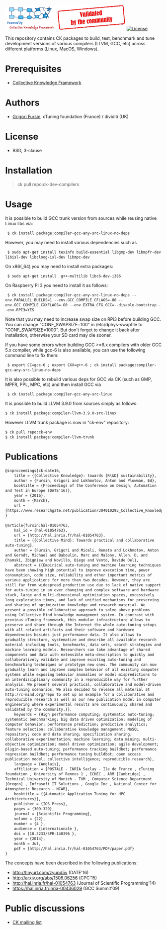 [![logo](https://github.com/ctuning/ck-guide-images/blob/master/logo-powered-by-ck.png)](http://cKnowledge.org)
[![logo](https://github.com/ctuning/ck-guide-images/blob/master/logo-validated-by-the-community-simple.png)](http://cTuning.org)
[![License](https://img.shields.io/badge/License-BSD%203--Clause-blue.svg)](https://opensource.org/licenses/BSD-3-Clause)

This repository contains CK packages to build, test, benchmark and tune development versions of various compilers (LLVM, GCC, etc)
across different platforms (Linux, MacOS, Windows).

Prerequisites
=============
* [Collective Knowledge Framework](http://github.com/ctuning/ck)

Authors
=======

* [Grigori Fursin](http://fursin.net/research.html), cTuning foundation (France) / dividiti (UK)

License
=======
* BSD, 3-clause

Installation
============

> ck pull repo:ck-dev-compilers

Usage
=====
It is possible to build GCC trunk version from sources while reusing native Linux libs via:
```
 $ ck install package:compiler-gcc-any-src-linux-no-deps
```

However, you may need to install various dependencies such as 
```
 $ sudo apt-get install texinfo build-essential libgmp-dev libmpfr-dev libisl-dev libcloog-isl-dev libmpc-dev
```

On x86(_64) you may need to install extra packages:
```
 $ sudo apt-get install  g++-multilib libc6-dev-i386
```

On Raspberry Pi 3 you need to install it as follows:
```
 $ ck install package:compiler-gcc-any-src-linux-no-deps --env.PARALLEL_BUILDS=1 --env.GCC_COMPILE_CFLAGS=-O0 --env.GCC_COMPILE_CXXFLAGS=-O0 --env.EXTRA_CFG_GCC=--disable-bootstrap --env.RPI3=YES
```

Note that you may need to increase swap size on RPi3 before building GCC. 
You can change "CONF_SWAPSIZE=100" in /etc/dphys-swapfile to "CONF_SWAPSIZE=1000".
But don't forget to change it back after installation, 
otherwise your SD card may die sooner.

If you have some errors when building GCC >=6.x compilers with older GCC 5.x compiler, while gcc-6 is also available,
you can use the following command line to fix them:

```
 $ export CC=gcc-6 ; export CXX=g++-6 ; ck install package:compiler-gcc-any-src-linux-no-deps
```

It is also possible to rebuild various deps for GCC via CK (such as GMP, MPFR, PPL, MPC, etc) and then install GCC via
```
 $ ck install package:compiler-gcc-any-src-linux
```

It is possible to build LLVM 3.9.0 from sources simply as follows:
```
$ ck install package:compiler-llvm-3.9.0-src-linux
```

However LLVM trunk package is now in "ck-env" repository:
```
$ ck pull repo:ck-env
$ ck install package:compiler-llvm-trunk
```


Publications
============

```
@inproceedings{ck-date16,
    title = {{Collective Knowledge}: towards {R\&D} sustainability},
    author = {Fursin, Grigori and Lokhmotov, Anton and Plowman, Ed},
    booktitle = {Proceedings of the Conference on Design, Automation and Test in Europe (DATE'16)},
    year = {2016},
    month = {March},
    url = {https://www.researchgate.net/publication/304010295_Collective_Knowledge_Towards_RD_Sustainability}
}

@article{fursin:hal-01054763,
    hal_id = {hal-01054763},
    url = {http://hal.inria.fr/hal-01054763},
    title = {{Collective Mind}: Towards practical and collaborative auto-tuning},
    author = {Fursin, Grigori and Miceli, Renato and Lokhmotov, Anton and Gerndt, Michael and Baboulin, Marc and Malony, Allen, D. and Chamski, Zbigniew and Novillo, Diego and Vento, Davide Del},
    abstract = {{Empirical auto-tuning and machine learning techniques have been showing high potential to improve execution time, power consumption, code size, reliability and other important metrics of various applications for more than two decades. However, they are still far from widespread production use due to lack of native support for auto-tuning in an ever changing and complex software and hardware stack, large and multi-dimensional optimization spaces, excessively long exploration times, and lack of unified mechanisms for preserving and sharing of optimization knowledge and research material. We present a possible collaborative approach to solve above problems using Collective Mind knowledge management system. In contrast with previous cTuning framework, this modular infrastructure allows to preserve and share through the Internet the whole auto-tuning setups with all related artifacts and their software and hardware dependencies besides just performance data. It also allows to gradually structure, systematize and describe all available research material including tools, benchmarks, data sets, search strategies and machine learning models. Researchers can take advantage of shared components and data with extensible meta-description to quickly and collaboratively validate and improve existing auto-tuning and benchmarking techniques or prototype new ones. The community can now gradually learn and improve complex behavior of all existing computer systems while exposing behavior anomalies or model mispredictions to an interdisciplinary community in a reproducible way for further analysis. We present several practical, collaborative and model-driven auto-tuning scenarios. We also decided to release all material at http://c-mind.org/repo to set up an example for a collaborative and reproducible research as well as our new publication model in computer engineering where experimental results are continuously shared and validated by the community.}},
    keywords = {High performance computing; systematic auto-tuning; systematic benchmarking; big data driven optimization; modeling of computer behavior; performance prediction; predictive analytics; feature selection; collaborative knowledge management; NoSQL repository; code and data sharing; specification sharing; collaborative experimentation; machine learning; data mining; multi-objective optimization; model driven optimization; agile development; plugin-based auto-tuning; performance tracking buildbot; performance regression buildbot; performance tuning buildbot; open access publication model; collective intelligence; reproducible research},
    language = {Anglais},
    affiliation = {POSTALE - INRIA Saclay - Ile de France , cTuning foundation , University of Rennes 1 , ICHEC , ARM [Cambridge] , Technical University of Munich - TUM , Computer Science Department [Oregon] , Infrasoft IT Solutions , Google Inc , National Center for Atmospheric Research - NCAR},
    booktitle = {{Automatic Application Tuning for HPC Architectures}},
    publisher = {IOS Press},
    pages = {309-329},
    journal = {Scientific Programming},
    volume = {22},
    number = {4 },
    audience = {internationale },
    doi = {10.3233/SPR-140396 },
    year = {2014},
    month = Jul,
    pdf = {http://hal.inria.fr/hal-01054763/PDF/paper.pdf}
}

```

The concepts have been described in the following publications:

* http://tinyurl.com/zyupd5v (DATE'16)
* http://arxiv.org/abs/1506.06256 (CPC'15)
* http://hal.inria.fr/hal-01054763 (Journal of Scientific Programming'14)
* https://hal.inria.fr/inria-00436029 (GCC Summit'09)

Public discussions
==================
* [CK mailing list](http://groups.google.com/group/collective-knowledge)
